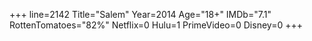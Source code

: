 +++
line=2142
Title="Salem"
Year=2014
Age="18+"
IMDb="7.1"
RottenTomatoes="82%"
Netflix=0
Hulu=1
PrimeVideo=0
Disney=0
+++

